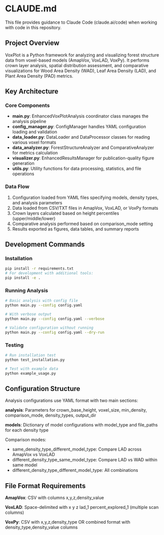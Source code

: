 # CLAUDE.md

This file provides guidance to Claude Code (claude.ai/code) when working with code in this repository.

## Project Overview

VoxPlot is a Python framework for analyzing and visualizing forest structure data from voxel-based models (AmapVox, VoxLAD, VoxPy). It performs crown layer analysis, spatial distribution assessment, and comparative visualizations for Wood Area Density (WAD), Leaf Area Density (LAD), and Plant Area Density (PAD) metrics.

## Key Architecture

### Core Components
- **main.py**: EnhancedVoxPlotAnalysis coordinator class manages the analysis pipeline
- **config_manager.py**: ConfigManager handles YAML configuration loading and validation
- **data_loader.py**: DataLoader and DataProcessor classes for reading various voxel formats
- **data_analyzer.py**: ForestStructureAnalyzer and ComparativeAnalyzer for metrics calculation
- **visualizer.py**: EnhancedResultsManager for publication-quality figure generation
- **utils.py**: Utility functions for data processing, statistics, and file operations

### Data Flow
1. Configuration loaded from YAML files specifying models, density types, and analysis parameters
2. Data loaded from CSV/TXT files in AmapVox, VoxLAD, or VoxPy formats
3. Crown layers calculated based on height percentiles (upper/middle/lower)
4. Comparative analysis performed based on comparison_mode setting
5. Results exported as figures, data tables, and summary reports

## Development Commands

### Installation
```bash
pip install -r requirements.txt
# For development with additional tools:
pip install -e .
```

### Running Analysis
```bash
# Basic analysis with config file
python main.py --config config.yaml

# With verbose output
python main.py --config config.yaml --verbose

# Validate configuration without running
python main.py --config config.yaml --dry-run
```

### Testing
```bash
# Run installation test
python test_installation.py

# Test with example data
python example_usage.py
```

## Configuration Structure

Analysis configurations use YAML format with two main sections:

**analysis**: Parameters for crown_base_height, voxel_size, min_density, comparison_mode, density_types, output_dir

**models**: Dictionary of model configurations with model_type and file_paths for each density type

Comparison modes:
- same_density_type_different_model_type: Compare LAD across AmapVox vs VoxLAD
- different_density_type_same_model_type: Compare LAD vs WAD within same model
- different_density_type_different_model_type: All combinations

## File Format Requirements

**AmapVox**: CSV with columns x,y,z,density_value

**VoxLAD**: Space-delimited with x y z lad_1 percent_explored_1 (multiple scan columns)

**VoxPy**: CSV with x,y,z,density_type OR combined format with density_type,density_value columns